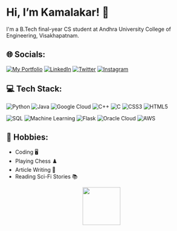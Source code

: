 # Hi, I’m Kamalakar! 👋
I'm a B.Tech final-year CS student at Andhra University College of Engineering, Visakhapatnam.

## 🌐 Socials:
[![My Portfolio](https://img.shields.io/badge/My%20Portfolio-brightgreen?style=for-the-badge)](https://sgvkamalakar.github.io/)
[![LinkedIn](https://img.shields.io/badge/LinkedIn-%230077B5.svg?style=for-the-badge&logo=linkedin&logoColor=white)](https://www.linkedin.com/in/kamalakar-satapathi-9a6556213/)
[![Twitter](https://img.shields.io/twitter/follow/sgvkamalakar?style=plastic&logo=twitter&logoColor=white)](https://twitter.com/sgvkamalakar)
[![Instagram](https://img.shields.io/badge/its._.me._.kamalakar-%23E4405F?style=plastic&logo=instagram&logoColor=white)](https://www.instagram.com/its._.me._.kamalakar)

## 💻 Tech Stack:
![Python](https://img.shields.io/badge/Python-3670A0?style=for-the-badge&logo=python&logoColor=ffdd54)
![Java](https://img.shields.io/badge/Java-%23ED8B00.svg?style=for-the-badge&logo=java&logoColor=white)
![Google Cloud](https://img.shields.io/badge/Google%20Cloud-%234285F4.svg?style=for-the-badge&logo=google-cloud&logoColor=white)
![C++](https://img.shields.io/badge/C++-%2300599C.svg?style=for-the-badge&logo=c%2B%2B&logoColor=white)
![C](https://img.shields.io/badge/C-%2300599C.svg?style=for-the-badge&logo=c&logoColor=white)
![CSS3](https://img.shields.io/badge/CSS3-%231572B6.svg?style=for-the-badge&logo=css3&logoColor=white)
![HTML5](https://img.shields.io/badge/HTML5-%23E34F26.svg?style=for-the-badge&logo=html5&logoColor=white)

![SQL](https://img.shields.io/badge/SQL-%2300758F.svg?style=for-the-badge&logo=sqlite&logoColor=white)
![Machine Learning](https://img.shields.io/badge/Machine%20Learning-%23F7931E.svg?style=for-the-badge&logo=python&logoColor=white)
![Flask](https://img.shields.io/badge/Flask-%23000.svg?style=for-the-badge&logo=flask&logoColor=white)
![Oracle Cloud](https://img.shields.io/badge/Oracle%20Cloud-F80000?style=for-the-badge&logo=oracle&logoColor=white)
![AWS](https://img.shields.io/badge/AWS-%23FF9900?style=for-the-badge&logo=amazon-aws&logoColor=white)

## 🎯 Hobbies:
- Coding 🖥️
- Playing Chess ♟️
- Article Writing 📝
- Reading Sci-Fi Stories 📚

<div align="center">
  <img src="https://media.giphy.com/media/M9gbBd9nbDrOTu1Mqx/giphy.gif" width="100"/>
</div>
